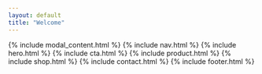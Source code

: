 ```yaml
---
layout: default
title: "Welcome"
---
```


<div id="content-container">
	{% include modal_content.html %}
	{% include nav.html %}
	{% include hero.html %}
	{% include cta.html %}
	{% include product.html %}
	{% include shop.html %}
	{% include contact.html %}
	{% include footer.html %}
</div>
